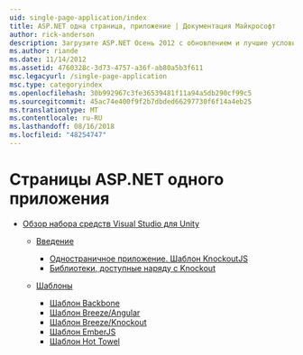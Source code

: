 ```yaml
---
uid: single-page-application/index
title: ASP.NET одна страница, приложение | Документация Майкрософт
author: rick-anderson
description: Загрузите ASP.NET Осень 2012 с обновлением и лучшие условия end-to-end для создания приложений с помощью значительные взаимодействие на стороне клиента, с помощью JavaScrip...
ms.author: riande
ms.date: 11/14/2012
ms.assetid: 4760328c-3d73-4757-a36f-ab80a5b3f611
msc.legacyurl: /single-page-application
msc.type: categoryindex
ms.openlocfilehash: 30b992967c3fe36539481f11a94a5db290cf99c5
ms.sourcegitcommit: 45ac74e400f9f2b7dbded66297730f6f14a4eb25
ms.translationtype: MT
ms.contentlocale: ru-RU
ms.lasthandoff: 08/16/2018
ms.locfileid: "48254747"
---
```

<a name="aspnet-single-page-application"></a>Страницы ASP.NET одного приложения
====================
- [Обзор набора средств Visual Studio для Unity](overview/index.md)

    - [Введение](overview/introduction/index.md)

        - [Одностраничное приложение. Шаблон KnockoutJS](overview/introduction/knockoutjs-template.md)
        - [Библиотеки, доступные наряду с Knockout](overview/introduction/other-libraries.md)
    - [Шаблоны](overview/templates/index.md)

        - [Шаблон Backbone](overview/templates/backbonejs-template.md)
        - [Шаблон Breeze/Angular](overview/templates/breezeangular-template.md)
        - [Шаблон Breeze/Knockout](overview/templates/breezeknockout-template.md)
        - [Шаблон EmberJS](overview/templates/emberjs-template.md)
        - [Шаблон Hot Towel](overview/templates/hottowel-template.md)
